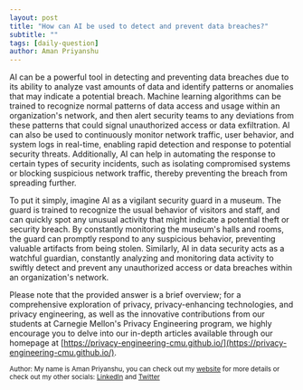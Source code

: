 ```yaml
---
layout: post
title: "How can AI be used to detect and prevent data breaches?"
subtitle: ""
tags: [daily-question]
author: Aman Priyanshu
---
```


AI can be a powerful tool in detecting and preventing data breaches due to its ability to analyze vast amounts of data and identify patterns or anomalies that may indicate a potential breach. Machine learning algorithms can be trained to recognize normal patterns of data access and usage within an organization's network, and then alert security teams to any deviations from these patterns that could signal unauthorized access or data exfiltration. AI can also be used to continuously monitor network traffic, user behavior, and system logs in real-time, enabling rapid detection and response to potential security threats. Additionally, AI can help in automating the response to certain types of security incidents, such as isolating compromised systems or blocking suspicious network traffic, thereby preventing the breach from spreading further.

To put it simply, imagine AI as a vigilant security guard in a museum. The guard is trained to recognize the usual behavior of visitors and staff, and can quickly spot any unusual activity that might indicate a potential theft or security breach. By constantly monitoring the museum's halls and rooms, the guard can promptly respond to any suspicious behavior, preventing valuable artifacts from being stolen. Similarly, AI in data security acts as a watchful guardian, constantly analyzing and monitoring data activity to swiftly detect and prevent any unauthorized access or data breaches within an organization's network.

Please note that the provided answer is a brief overview; for a comprehensive exploration of privacy, privacy-enhancing technologies, and privacy engineering, as well as the innovative contributions from our students at Carnegie Mellon's Privacy Engineering program, we highly encourage you to delve into our in-depth articles available through our homepage at [https://privacy-engineering-cmu.github.io/](https://privacy-engineering-cmu.github.io/).

<small>Author: My name is Aman Priyanshu, you can check out my [website](https://amanpriyanshu.github.io/) for more details or check out my other socials: [LinkedIn](https://www.linkedin.com/in/aman-priyanshu/) and [Twitter](https://twitter.com/AmanPriyanshu6)</small>
